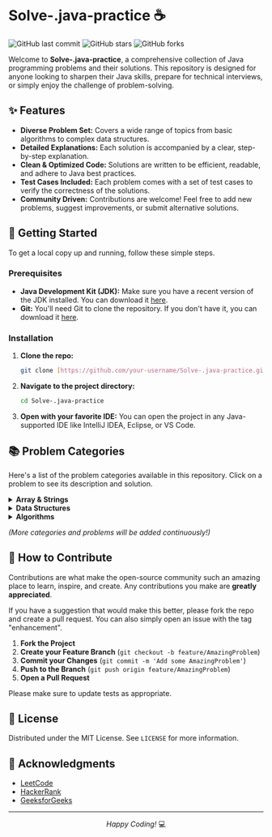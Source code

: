 # Solve-.java-practice ☕

![GitHub last commit](https://img.shields.io/github/last-commit/soumyajitxedu/Solve-.java-practice)
![GitHub stars](https://img.shields.io/github/stars/soumyajitxedu/Solve-.java-practice?style=social)
![GitHub forks](https://img.shields.io/github/forks/soumyajitxedu/Solve-.java-practice?style=social)

Welcome to **Solve-.java-practice**, a comprehensive collection of Java programming problems and their solutions. This repository is designed for anyone looking to sharpen their Java skills, prepare for technical interviews, or simply enjoy the challenge of problem-solving.

## ✨ Features

* **Diverse Problem Set:** Covers a wide range of topics from basic algorithms to complex data structures.
* **Detailed Explanations:** Each solution is accompanied by a clear, step-by-step explanation.
* **Clean & Optimized Code:** Solutions are written to be efficient, readable, and adhere to Java best practices.
* **Test Cases Included:** Each problem comes with a set of test cases to verify the correctness of the solutions.
* **Community Driven:** Contributions are welcome! Feel free to add new problems, suggest improvements, or submit alternative solutions.

## 🚀 Getting Started

To get a local copy up and running, follow these simple steps.

### Prerequisites

* **Java Development Kit (JDK):** Make sure you have a recent version of the JDK installed. You can download it [here](https://www.oracle.com/java/technologies/downloads/).
* **Git:** You'll need Git to clone the repository. If you don't have it, you can download it [here](https://git-scm.com/downloads).

### Installation

1.  **Clone the repo:**
    ```sh
    git clone [https://github.com/your-username/Solve-.java-practice.git](https://github.com/soumyajitxedu/Solve-.java-practice.git)
    ```
2.  **Navigate to the project directory:**
    ```sh
    cd Solve-.java-practice
    ```
3.  **Open with your favorite IDE:**
    You can open the project in any Java-supported IDE like IntelliJ IDEA, Eclipse, or VS Code.

## 📚 Problem Categories

Here's a list of the problem categories available in this repository. Click on a problem to see its description and solution.

<details>
<summary><strong>Array & Strings</strong></summary>

* **Problem: Two Sum**
    <details>
    <summary>Solution</summary>

    ```java
    // Add your Java code for the Two Sum problem here.
    class Solution {
        public int[] twoSum(int[] nums, int target) {
            // Your implementation here
        }
    }
    ```
    </details>

* **Problem: Reverse a String**
    <details>
    <summary>Solution</summary>

    ```java
    // Add your Java code for reversing a string here.
    class Solution {
        public void reverseString(char[] s) {
            // Your implementation here
        }
    }
    ```
    </details>

</details>

<details>
<summary><strong>Data Structures</strong></summary>

* **Problem: Implement a Linked List**
    <details>
    <summary>Solution</summary>

    ```java
    // Add your Java code for implementing a linked list here.
    class ListNode {
        int val;
        ListNode next;
        ListNode(int x) { val = x; }
    }
    ```
    </details>

* **Problem: Implement a Stack using Queues**
    <details>
    <summary>Solution</summary>

    ```java
    // Add your Java code for implementing a stack using queues here.
    class MyStack {
        // Your implementation here
    }
    ```
    </details>

</details>

<details>
<summary><strong>Algorithms</strong></summary>

* **Problem: Binary Search**
    <details>
    <summary>Solution</summary>

    ```java
    // Add your Java code for binary search here.
    class Solution {
        public int search(int[] nums, int target) {
            // Your implementation here
        }
    }
    ```
    </details>

* **Problem: Merge Sort**
    <details>
    <summary>Solution</summary>

    ```java
    // Add your Java code for merge sort here.
    class Solution {
        public int[] sortArray(int[] nums) {
            // Your implementation here
        }
    }
    ```
    </details>

</details>

*(More categories and problems will be added continuously!)*

## 🤝 How to Contribute

Contributions are what make the open-source community such an amazing place to learn, inspire, and create. Any contributions you make are **greatly appreciated**.

If you have a suggestion that would make this better, please fork the repo and create a pull request. You can also simply open an issue with the tag "enhancement".

1.  **Fork the Project**
2.  **Create your Feature Branch** (`git checkout -b feature/AmazingProblem`)
3.  **Commit your Changes** (`git commit -m 'Add some AmazingProblem'`)
4.  **Push to the Branch** (`git push origin feature/AmazingProblem`)
5.  **Open a Pull Request**

Please make sure to update tests as appropriate.

## 📄 License

Distributed under the MIT License. See `LICENSE` for more information.

## 🙏 Acknowledgments

* [LeetCode](https://leetcode.com/)
* [HackerRank](https://www.hackerrank.com/)
* [GeeksforGeeks](https://www.geeksforgeeks.org/)

---

<p align="center">
  <em>Happy Coding!</em> 💻
</p>
